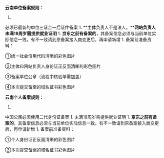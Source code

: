 **云南单位备案规则：**

1. 
必须已最新的单位三证合一后证件备案
1. 
**主体负责人不是法人，****网站负责人未满18周岁需提供就业证明**
1. 
**京东之前有备案的**，其备案信息必须与当前单位实际信息一致。有不一致请到原备案接入商变更后，再申请新增
1. 
备案前准备资料：

①统一社会信用代码清晰的彩色图片

②主体和网站负责人身份证正反面清晰的彩色图片

③备案单位公章（流程中核验单需加盖）

④本次提交备案的域名证书彩色图片

**云南个人备案规则：**

1. 
中国公民必须使用二代身份证备案
1. 
未满18周岁需提供就业证明
1. 
**京东之前有备案的**，其备案信息必须与当前单位实际信息一致。有不一致请到原备案接入商变更后，再申请新增
1. 
备案前准备资料：

①个人身份证正反面清晰的彩色图片

②本次提交备案的域名证书彩色图片